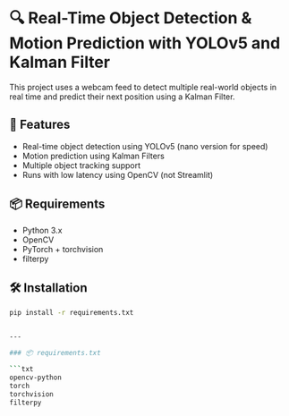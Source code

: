 # 🔍 Real-Time Object Detection & Motion Prediction with YOLOv5 and Kalman Filter

This project uses a webcam feed to detect multiple real-world objects in real time and predict their next position using a Kalman Filter.

## 🧠 Features
- Real-time object detection using YOLOv5 (nano version for speed)
- Motion prediction using Kalman Filters
- Multiple object tracking support
- Runs with low latency using OpenCV (not Streamlit)

## 📦 Requirements
- Python 3.x
- OpenCV
- PyTorch + torchvision
- filterpy

## 🛠️ Installation
```bash
pip install -r requirements.txt


---

### 📦 requirements.txt

```txt
opencv-python
torch
torchvision
filterpy
